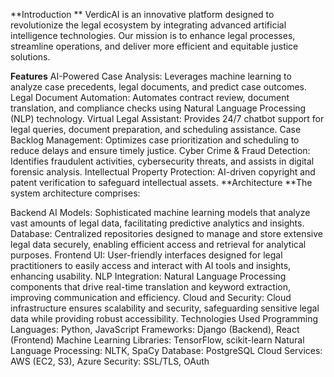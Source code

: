 **Introduction
**
VerdicAI is an innovative platform designed to revolutionize the legal ecosystem by integrating advanced artificial intelligence technologies. Our mission is to enhance legal processes, streamline operations, and deliver more efficient and equitable justice solutions.

**Features**
AI-Powered Case Analysis: Leverages machine learning to analyze case precedents, legal documents, and predict case outcomes.
Legal Document Automation: Automates contract review, document translation, and compliance checks using Natural Language Processing (NLP) technology.
Virtual Legal Assistant: Provides 24/7 chatbot support for legal queries, document preparation, and scheduling assistance.
Case Backlog Management: Optimizes case prioritization and scheduling to reduce delays and ensure timely justice.
Cyber Crime & Fraud Detection: Identifies fraudulent activities, cybersecurity threats, and assists in digital forensic analysis.
Intellectual Property Protection: AI-driven copyright and patent verification to safeguard intellectual assets.
**Architecture
**The system architecture comprises:

Backend AI Models: Sophisticated machine learning models that analyze vast amounts of legal data, facilitating predictive analytics and insights.
Database: Centralized repositories designed to manage and store extensive legal data securely, enabling efficient access and retrieval for analytical purposes.
Frontend UI: User-friendly interfaces designed for legal practitioners to easily access and interact with AI tools and insights, enhancing usability.
NLP Integration: Natural Language Processing components that drive real-time translation and keyword extraction, improving communication and efficiency.
Cloud and Security: Cloud infrastructure ensures scalability and security, safeguarding sensitive legal data while providing robust accessibility.
Technologies Used
Programming Languages: Python, JavaScript
Frameworks: Django (Backend), React (Frontend)
Machine Learning Libraries: TensorFlow, scikit-learn
Natural Language Processing: NLTK, SpaCy
Database: PostgreSQL
Cloud Services: AWS (EC2, S3), Azure
Security: SSL/TLS, OAuth
